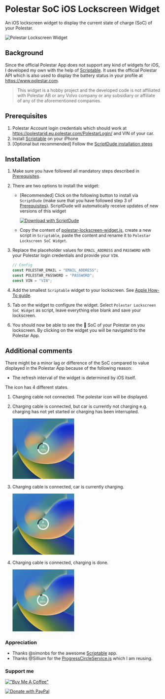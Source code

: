 # Polestar SoC iOS Lockscreen Widget

An iOS lockscreen widget to display the current state of charge (SoC) of your Polestar.

<img src="./images/polestar_lockscreen_widget.jpeg" width="300" alt="Polestar Lockscreen Widget"/>

## Background

Since the official Polestar App does not support any kind of widgets for iOS, I developed my own with the help of [Scriptable](https://scriptable.app/). It uses the official Polestar API which is also used to display the battery status in your profile at https://www.polestar.com.

> This widget is a hobby project and the developed code is not affiliated with Polestar AB or any Volvo company or any subsidiary or affiliate of any of the aforementioned companies. 

## Prerequisites

1. Polestar Account login credentials which should work at https://polestarid.eu.polestar.com/PolestarLogin/ and VIN of your car.
2. Install [Scriptable](https://apps.apple.com/de/app/scriptable/id1405459188) on your iPhone
3. [Optional but recommended] Follow the [ScriptDude installation steps](https://scriptdu.de/#installation)

## Installation

1. Make sure you have followed all mandatory steps described in [Prerequisites](./README.md#Prerequisites).

2. There are two options to install the widget:
    - [Recommended] Click on the following button to install via `ScriptDude` (make sure that you have followed step 3 of [Prerequisites](./README.md#Prerequisites)). ScriptDude will automatically receive updates of new versions of this widget

        [![Download with ScriptDude](https://scriptdu.de/download.svg)](https://scriptdu.de/?name=Polestar%20Lockscreen%20SoC%20Widget&source=https%3A%2F%2Fgist.githubusercontent.com%2Fniklasvieth%2F9cb306b53835a9a283e34b77f0f2513f%2Fraw%2Ff5e29c99e8cc017c0d4fa2f8e825f79031282a2a%2Fpolestar-lockscreen-widget.js&docs=https%3A%2F%2Fgithub.com%2Fniklasvieth%2Fpolestar-ios-lockscreen-widget%2Fblob%2Fmain%2FREADME.md#generator&color=green&icon=battery-half)
    - Copy the content of [polestar-lockscreen-widget.js](https://gist.github.com/niklasvieth/9cb306b53835a9a283e34b77f0f2513f), create a new script in `Scriptable`, paste the content and rename it to `Polestar Lockscreen SoC Widget`.

3. Replace the placeholder values for `EMAIL_ADDRESS` and `PASSWORD` with your Polestar login credentials and provide your `VIN`.

    ```js
    // Config
    const POLESTAR_EMAIL = "EMAIL_ADDRESS";
    const POLESTAR_PASSWORD = "PASSWORD";
    const VIN = "VIN";
    ```

4. Add the smallest `Scriptable` widget to your lockscreen. See [Apple How-To guide](https://support.apple.com/en-us/HT207122#:~:text=How%20to%20add%20widgets%20to%20your%20Lock%20Screen).

5. Tab on the widget to configure the widget. Select `Polestar Lockscreen SoC Widget` as script, leave everything else blank and save your lockscreen.

6. You should now be able to see the :battery: SoC of your Polestar on you lockscreen. By clicking on the widget you will be navigated to the Polestar App.

## Additional comments

There might be a minor lag or difference of the SoC compared to value displayed in the Polestar App because of the following reason:

- The refresh interval of the widget is determined by iOS itself.

The icon has 4 different states.

1. Charging cable not connected. The polestar icon will be displayed.
2. Charging cable is connected, but car is currently not charging e.g. charging has not yet started or charging has been interrupted.

    <img src="./images/polestar_lockscreen_widget_connected.jpeg" width="200" alt="Polestar Lockscreen Widget Connected"/>

3. Charging cable is connected, car is currently charging.

    <img src="./images/polestar_lockscreen_widget_charging.jpeg" width="200" alt="Polestar Lockscreen Widget Charging"/>

4. Charging cable is connected, charging is done.

    <img src="./images/polestar_lockscreen_widget_done.jpeg" width="200" alt="Polestar Lockscreen Widget Done"/>

### Appreciation

- Thanks @simonbs for the awesome [Scriptable](https://scriptable.app/) app.
- Thanks @Sillium for the [ProgressCircleService.js](https://gist.github.com/Sillium/4210779bc2d759b494fa60ba4f464bd8#file-progresscircleservice-js) which I am reusing.

### Support me

[!["Buy Me A Coffee"](https://www.buymeacoffee.com/assets/img/custom_images/orange_img.png)](https://www.buymeacoffee.com/niklasvieth)

<a href="https://www.paypal.me/niklasvieth" >
  <img src="https://raw.githubusercontent.com/stefan-niedermann/paypal-donate-button/master/paypal-donate-button.png" alt="Donate with PayPal" width="200px" />
</a>